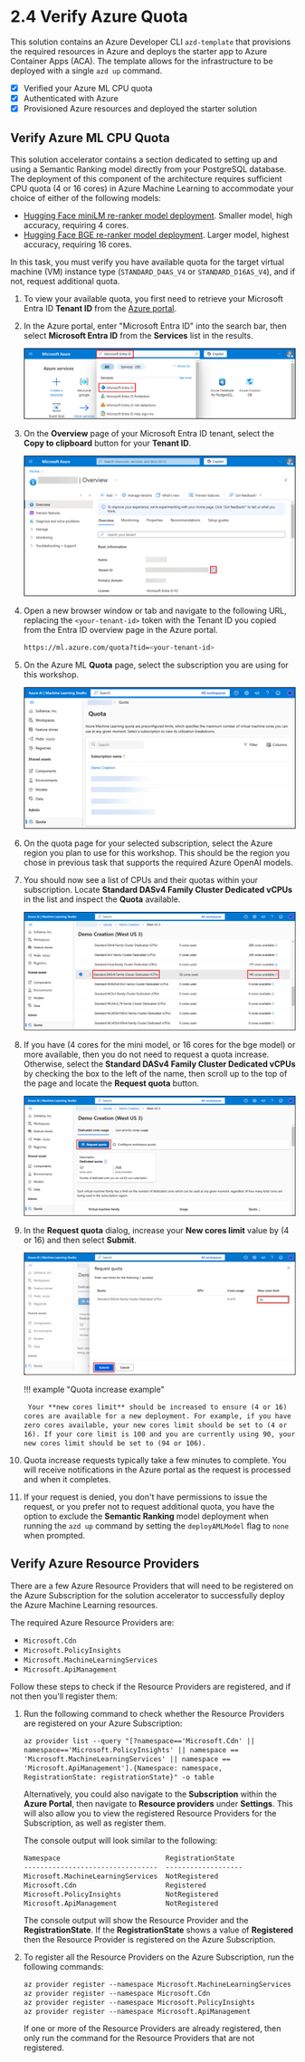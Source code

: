 # 2.4 Verify Azure Quota

This solution contains an Azure Developer CLI `azd-template` that provisions the required resources in Azure and deploys the starter app to Azure Container Apps (ACA). The template allows for the infrastructure to be deployed with a single `azd up` command.

- [X] Verified your Azure ML CPU quota
- [X] Authenticated with Azure
- [X] Provisioned Azure resources and deployed the starter solution

## Verify Azure ML CPU Quota

This solution accelerator contains a section dedicated to setting up and using a Semantic Ranking model directly from your PostgreSQL database. The deployment of this component of the architecture requires sufficient CPU quota (4 or 16 cores) in Azure Machine Learning to accommodate your choice of either of the following models:

- [Hugging Face miniLM re-ranker model deployment](https://huggingface.co/cross-encoder/ms-marco-MiniLM-L6-v2). Smaller model, high accuracy, requiring 4 cores.
- [Hugging Face BGE re-ranker model deployment](https://huggingface.co/BAAI/bge-reranker-v2-m3). Larger model, highest accuracy, requiring 16 cores.

In this task, you must verify you have available quota for the target virtual machine (VM) instance type (`STANDARD_D4AS_V4` or `STANDARD_D16AS_V4`), and if not, request additional quota.

1. To view your available quota, you first need to retrieve your Microsoft Entra ID **Tenant ID** from the [Azure portal](https://portal.azure.com/).

2. In the Azure portal, enter "Microsoft Entra ID" into the search bar, then select **Microsoft Entra ID** from the **Services** list in the results.

    ![Microsoft Entra ID is entered into the Azure search bar and it is highlighted in the Services results.](../img/azure-portal-search-entra-id.png)

3. On the **Overview** page of your Microsoft Entra ID tenant, select the **Copy to clipboard** button for your **Tenant ID**.

    ![On the Entra ID tenant overview tab, the copy to clipboard button for the Tenant ID is highlighted with a red box.](../img/azure-portal-entra-id-tenant-overview.png)

4. Open a new browser window or tab and navigate to the following URL, replacing the `<your-tenant-id>` token with the Tenant ID you copied from the Entra ID overview page in the Azure portal.

    ```bash title="Azure ML Quota page" linenums="0"
    https://ml.azure.com/quota?tid=<your-tenant-id>
    ```

5. On the Azure ML **Quota** page, select the subscription you are using for this workshop.

    ![Screenshot of the Azure ML quota subscription selection page.](../img/azure-ml-quota-subscription.png)

6. On the quota page for your selected subscription, select the Azure region you plan to use for this workshop. This should be the region you chose in previous task that supports the required Azure OpenAI models.

7. You should now see a list of CPUs and their quotas within your subscription. Locate **Standard DASv4 Family Cluster Dedicated vCPUs** in the list and inspect the **Quota** available.

    ![On the subscription quota page for the selected region, the Standard DASv4 Family Cluster Dedicated vCPUs items is highlighted and the available quota is highlighted.](../img/azure-ml-quota-standard-dasv4.png)

8. If you have (4 cores for the mini model, or 16 cores for the bge model) or more available, then you do not need to request a quota increase. Otherwise, select the **Standard DASv4 Family Cluster Dedicated vCPUs** by checking the box to the left of the name, then scroll up to the top of the page and locate the **Request quota** button.

    ![Screenshot of the Azure ML quota page with the Request quota button highlighted with a red box.](../img/azure-ml-request-quota.png)

9. In the **Request quota** dialog, increase your **New cores limit** value by (4 or 16) and then select **Submit**.

    ![Screenshot of the Request quota dialog with a value of 32 highlighted in the new cores limit box and the submit button highlighted.](../img/azure-ml-request-quota-dialog.png)

    !!! example "Quota increase example"

        Your **new cores limit** should be increased to ensure (4 or 16) cores are available for a new deployment. For example, if you have zero cores available, your new cores limit should be set to (4 or 16). If your core limit is 100 and you are currently using 90, your new cores limit should be set to (94 or 106).

10. Quota increase requests typically take a few minutes to complete. You will receive notifications in the Azure portal as the request is processed and when it completes.

11. If your request is denied, you don't have permissions to issue the request, or you prefer not to request additional quota, you have the option to exclude the **Semantic Ranking** model deployment when running the `azd up` command by setting the `deployAMLModel` flag to `none` when prompted.

## Verify Azure Resource Providers

There are a few Azure Resource Providers that will need to be registered on the Azure Subscription for the solution accelerator to successfully deploy the Azure Machine Learning resources.

The required Azure Resource Providers are:

- `Microsoft.Cdn`
- `Microsoft.PolicyInsights`
- `Microsoft.MachineLearningServices`
- `Microsoft.ApiManagement`

Follow these steps to check if the Resource Providers are registered, and if not then you'll register them:

1. Run the following command to check whether the Resource Providers are registered on your Azure Subscription:

    ```azurecli
    az provider list --query "[?namespace=='Microsoft.Cdn' || namespace=='Microsoft.PolicyInsights' || namespace == 'Microsoft.MachineLearningServices' || namespace == 'Microsoft.ApiManagement'].{Namespace: namespace, RegistrationState: registrationState}" -o table
    ```

    Alternatively, you could also navigate to the **Subscription** within the **Azure Portal**, then navigate to **Resource providers** under **Settings**. This will also allow you to view the registered Resource Providers for the Subscription, as well as register them.

    The console output will look similar to the following:

    ```text
    Namespace                          RegistrationState    
    ---------------------------------  -------------------  
    Microsoft.MachineLearningServices  NotRegistered        
    Microsoft.Cdn                      Registered           
    Microsoft.PolicyInsights           NotRegistered        
    Microsoft.ApiManagement            NotRegistered        
    ```

    The console output will show the Resource Provider and the **RegistrationState**. If the **RegistrationState** shows a value of **Registered** then the Resource Provider is registered on the Azure Subscription.

2. To register all the Resource Providers on the Azure Subscription, run the following commands:

    ```azurecli
    az provider register --namespace Microsoft.MachineLearningServices
    az provider register --namespace Microsoft.Cdn
    az provider register --namespace Microsoft.PolicyInsights
    az provider register --namespace Microsoft.ApiManagement
    ```

    If one or more of the Resource Providers are already registered, then only run the command for the Resource Providers that are not registered.
